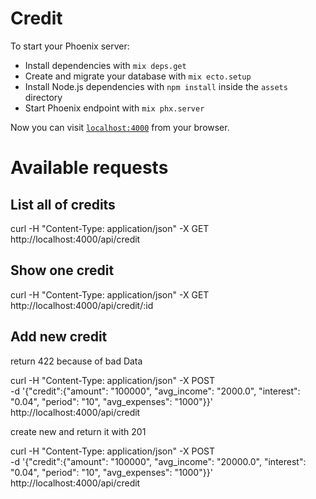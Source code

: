 # Credit

To start your Phoenix server:

  * Install dependencies with `mix deps.get`
  * Create and migrate your database with `mix ecto.setup`
  * Install Node.js dependencies with `npm install` inside the `assets` directory
  * Start Phoenix endpoint with `mix phx.server`

Now you can visit [`localhost:4000`](http://localhost:4000) from your browser.

# Available requests
## List all of credits
curl -H "Content-Type: application/json" -X GET \
http://localhost:4000/api/credit

## Show one credit
curl -H "Content-Type: application/json" -X GET \
http://localhost:4000/api/credit/:id


## Add new credit
return 422 because of bad Data

curl -H "Content-Type: application/json" -X POST \
-d '{"credit":{"amount": "100000", "avg_income": "2000.0", "interest": "0.04", "period": "10", "avg_expenses": "1000"}}' \
http://localhost:4000/api/credit


create new and return it with 201

curl -H "Content-Type: application/json" -X POST \
-d '{"credit":{"amount": "100000", "avg_income": "20000.0", "interest": "0.04", "period": "10", "avg_expenses": "1000"}}' \
http://localhost:4000/api/credit